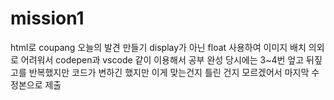 # mission1
html로 coupang 오늘의 발견 만들기 
display가 아닌 float 사용하여 이미지 배치
의외로 어려워서 codepen과 vscode 같이 이용해서 공부
완성 당시에는 3~4번 엎고 뒤짚고를 반복했지만 코드가 변하긴 했지만 이게 맞는건지 틀린 건지 모르겠어서 마지막 수정본으로 제출
